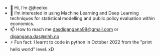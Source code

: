- 👋 Hi, I’m @jheelxo
- 👀 I’m interested in using Machine Learning and Deep Learning techniques for statistical modelling and public policy evaluation within economics.
- 📫 How to reach me dasdigangana99@gmail.com or digangana.das@nhh.no
- ⚡ Fun fact: I learnt to code in python in October 2022 from the "print hello world" level. xD

<!---
jheelxo/jheelxo is a ✨ special ✨ repository because its `README.md` (this file) appears on your GitHub profile.
You can click the Preview link to take a look at your changes.
--->
